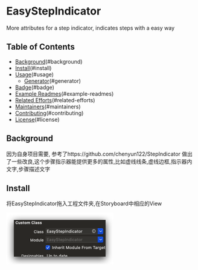 # EasyStepIndicator
More attributes for a step indicator, indicates steps with a easy way

## Table of Contents

- [Background]()(#background)
- [Install]()(#install)
- [Usage]()(#usage)
	- [Generator]()(#generator)
- [Badge]()(#badge)
- [Example Readmes]()(#example-readmes)
- [Related Efforts]()(#related-efforts)
- [Maintainers]()(#maintainers)
- [Contributing]()(#contributing)
- [License]()(#license)


## Background

因为自身项目需要,
参考了https://github.com/chenyun122/StepIndicator 
做出了一些改良,这个步骤指示器能提供更多的属性,比如虚线线条,虚线边框,指示器内文字,步骤描述文字

## Install

将EasyStepIndicator拖入工程文件夹,在Storyboard中相应的View

![](/Demo/Xnip2019-10-17_12-17-21.png)

